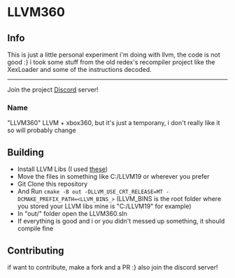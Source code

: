 # LLVM360

## Info

This is just a little personal experiment i'm doing with llvm, the code is not good :} i took some stuff from the old redex's recompiler project like the XexLoader and some of the instructions decoded.

---------------
Join the project [Discord][dis] server!

### Name
"LLVM360" LLVM + xbox360, but it's just a temporany, i don't really like it so will probably change

## Building
- Install LLVM Libs (I used [these][win-llvm])
- Move the files in something like C:/LLVM19 or wherever you prefer
- Git Clone this repository
- And Run `cmake -B out -DLLVM_USE_CRT_RELEASE=MT -DCMAKE_PREFIX_PATH=<LLVM_BINS_>` (LLVM_BINS is the root folder where you stored your LLVM libs mine is "C:/LLVM19" for example)
- In "out/" folder open the LLVM360.sln 
- If everything is good and i or you didn't messed up something, it should compile fine

## Contributing
if want to contribute, make a fork and a PR :} also join the discord server! 



[win-llvm]: https://github.com/c3lang/win-llvm
[dis]: https://discord.gg/JufwFS9mmf
